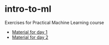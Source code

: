 # intro-to-ml
Exercises for Practical Machine Learning course

* [Material for day 1](day1/)
* [Material for day 2](day2/)
